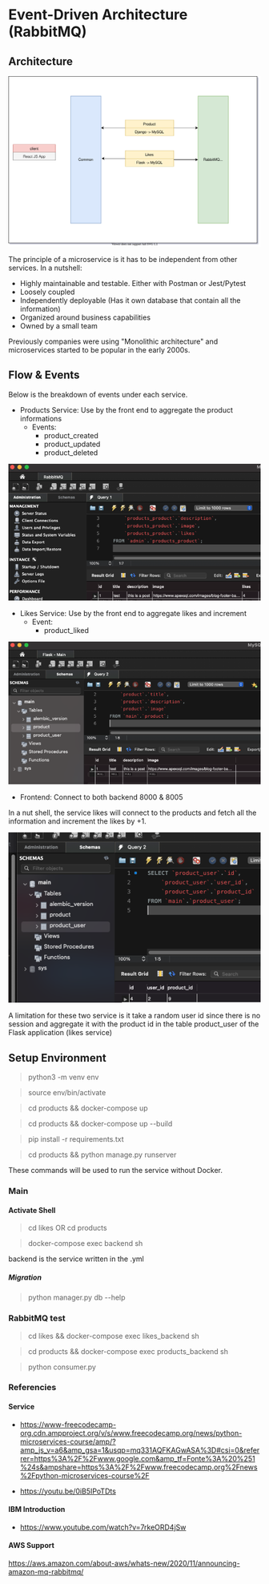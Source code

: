 # Event-Driven Architecture (RabbitMQ)

## Architecture

![Diagram](Diagram.drawio.svg)

The principle of a microservice is it has to be independent from other services. In a nutshell:

- Highly maintainable and testable. Either with Postman or Jest/Pytest
- Loosely coupled
- Independently deployable (Has it own database that contain all the information) 
- Organized around business capabilities
- Owned by a small team

Previously companies were using "Monolithic architecture" and microservices started to be popular in the early 2000s.

## Flow & Events

Below is the breakdown of events under each service.

- Products Service: Use by the front end to aggregate the product informations
    - Events:
        - product_created
        - product_updated
        - product_deleted

![preview](admin_service.png)

- Likes Service: Use by the front end to aggregate likes and increment
    - Event:
        - product_liked

![preview](main_service.png)

- Frontend: Connect to both backend 8000 & 8005


In a nut shell, the service likes will connect to the products and fetch all the information and increment the likes by +1.

![preview](main_service_match.png)

A limitation for these two service is it take a random user id since there is no session and aggregate it with the product id in the table product_user of the Flask application (likes service)


## Setup Environment

> python3 -m venv env

> source env/bin/activate

> cd products && docker-compose up 

> cd products && docker-compose up --build

> pip install -r requirements.txt

> cd products && python manage.py runserver

These commands will be used to run the service without Docker.

### Main

#### Activate Shell

> cd likes OR cd products

> docker-compose exec backend sh

backend is the service written in the .yml

##### Migration

> python manager.py db --help


### RabbitMQ test

> cd likes && docker-compose exec likes_backend sh

> cd products && docker-compose exec products_backend sh

> python consumer.py

### Referencies

#### Service
- https://www-freecodecamp-org.cdn.ampproject.org/v/s/www.freecodecamp.org/news/python-microservices-course/amp/?amp_js_v=a6&amp_gsa=1&usqp=mq331AQFKAGwASA%3D#csi=0&referrer=https%3A%2F%2Fwww.google.com&amp_tf=Fonte%3A%20%251%24s&ampshare=https%3A%2F%2Fwww.freecodecamp.org%2Fnews%2Fpython-microservices-course%2F

- https://youtu.be/0iB5IPoTDts


#### IBM Introduction

- https://www.youtube.com/watch?v=7rkeORD4jSw

#### AWS Support 

https://aws.amazon.com/about-aws/whats-new/2020/11/announcing-amazon-mq-rabbitmq/
